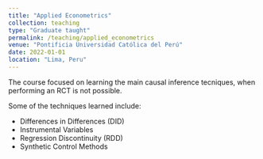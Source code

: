 ```yaml
---
title: "Applied Econometrics"
collection: teaching
type: "Graduate taught"
permalink: /teaching/applied_econometrics
venue: "Pontificia Universidad Católica del Perú"
date: 2022-01-01
location: "Lima, Peru"
---
```


The course focused on learning the main causal inference tecniques, when performing an RCT is not possible.

Some of the techniques learned include:

- Differences in Differences (DID)
- Instrumental Variables
- Regression Discontinuity (RDD)
- Synthetic Control Methods

